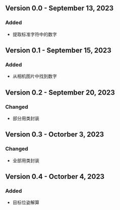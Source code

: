 ## Version 0.0 - September 13, 2023
### Added
- 提取标准字符中的数字


## Version 0.1 - September 15, 2023
### Added
- 从相机图片中找到数字


## Version 0.2 - September 20, 2023
### Changed
- 部分用类封装


## Version 0.3 - Octorber 3, 2023
### Changed
- 全部用类封装

## Version 0.4 - Octorber 4, 2023
### Added
- 目标位姿解算